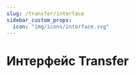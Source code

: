 ```yaml
---
slug: /transfer/interface
sidebar_custom_props:
  icon: "img/icons/interface.svg"
---
```


# Интерфейс Transfer